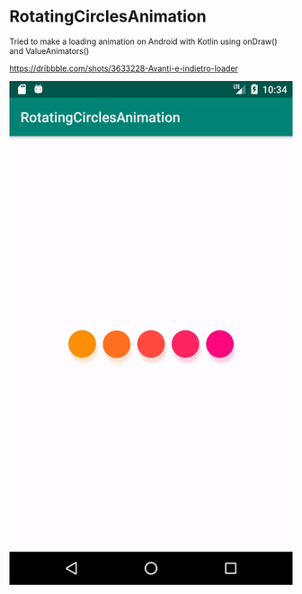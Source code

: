 # RotatingCirclesAnimation
Tried to make a loading animation on Android with Kotlin using onDraw() and ValueAnimators()

https://dribbble.com/shots/3633228-Avanti-e-indietro-loader


![Rotating circles loading animation](animation.gif)

